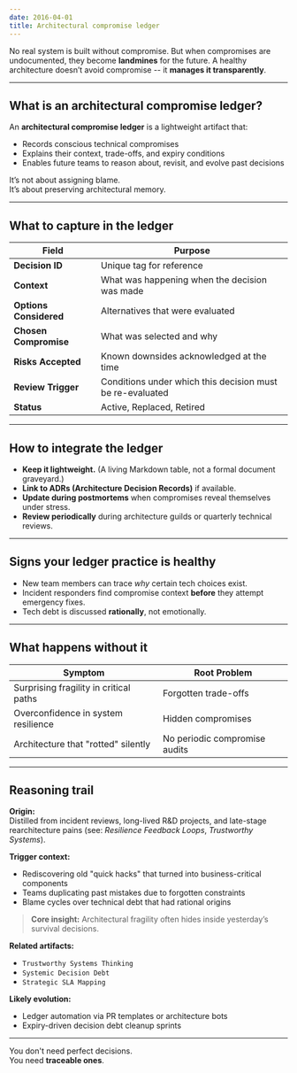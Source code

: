 ```yaml
---
date: 2016-04-01
title: Architectural compromise ledger
---
```


No real system is built without compromise.  But when compromises are undocumented, they become **landmines** for the future. A healthy architecture doesn’t avoid compromise -- it **manages it transparently**.

---

## What is an architectural compromise ledger?

An **architectural compromise ledger** is a lightweight artifact that:

- Records conscious technical compromises  
- Explains their context, trade-offs, and expiry conditions  
- Enables future teams to reason about, revisit, and evolve past decisions

It’s not about assigning blame.  
It’s about preserving architectural memory.

---

## What to capture in the ledger

| Field | Purpose |
|-------|---------|
| **Decision ID** | Unique tag for reference |
| **Context** | What was happening when the decision was made |
| **Options Considered** | Alternatives that were evaluated |
| **Chosen Compromise** | What was selected and why |
| **Risks Accepted** | Known downsides acknowledged at the time |
| **Review Trigger** | Conditions under which this decision must be re-evaluated |
| **Status** | Active, Replaced, Retired |

---

## How to integrate the ledger

- **Keep it lightweight.** (A living Markdown table, not a formal document graveyard.)
- **Link to ADRs (Architecture Decision Records)** if available.
- **Update during postmortems** when compromises reveal themselves under stress.
- **Review periodically** during architecture guilds or quarterly technical reviews.

---

## Signs your ledger practice is healthy

- New team members can trace *why* certain tech choices exist.
- Incident responders find compromise context **before** they attempt emergency fixes.
- Tech debt is discussed **rationally**, not emotionally.

---

## What happens without it

| Symptom | Root Problem |
|---------|--------------|
| Surprising fragility in critical paths | Forgotten trade-offs |
| Overconfidence in system resilience | Hidden compromises |
| Architecture that "rotted" silently | No periodic compromise audits |

---

## Reasoning trail

**Origin:**  
Distilled from incident reviews, long-lived R&D projects, and late-stage rearchitecture pains (see: *Resilience Feedback Loops*, *Trustworthy Systems*).

**Trigger context:**  
- Rediscovering old "quick hacks" that turned into business-critical components
- Teams duplicating past mistakes due to forgotten constraints
- Blame cycles over technical debt that had rational origins

> **Core insight:** Architectural fragility often hides inside yesterday’s survival decisions.

**Related artifacts:**  
- `Trustworthy Systems Thinking`  
- `Systemic Decision Debt`  
- `Strategic SLA Mapping`

**Likely evolution:**  
- Ledger automation via PR templates or architecture bots  
- Expiry-driven decision debt cleanup sprints

---

You don't need perfect decisions.  
You need **traceable ones**.
